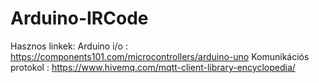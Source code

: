 # Arduino-IRCode

Hasznos linkek:
Arduino i/o :  https://components101.com/microcontrollers/arduino-uno
Komunikációs protokol : https://www.hivemq.com/mqtt-client-library-encyclopedia/

